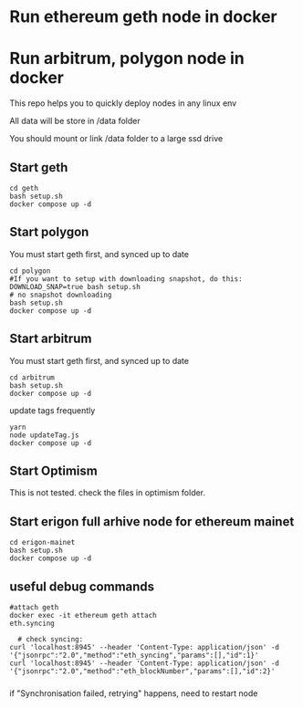 # Run ethereum geth node in docker
# Run arbitrum, polygon node in docker

This repo helps you to quickly deploy nodes in any linux env

All data will be store in /data folder

You should mount or link /data folder to a large ssd drive

## Start geth
```
cd geth
bash setup.sh
docker compose up -d
```

## Start polygon
You must start geth first, and synced up to date

```
cd polygon
#If you want to setup with downloading snapshot, do this:
DOWNLOAD_SNAP=true bash setup.sh
# no snapshot downloading
bash setup.sh
docker compose up -d
```

## Start arbitrum
You must start geth first, and synced up to date
```
cd arbitrum
bash setup.sh
docker compose up -d
```
update tags frequently
```
yarn
node updateTag.js
docker compose up -d
```


## Start Optimism
This is not tested.
check the files in optimism folder.


## Start erigon full arhive node for ethereum mainet
```
cd erigon-mainet
bash setup.sh
docker compose up -d
```


## useful debug commands
```
#attach geth
docker exec -it ethereum geth attach
eth.syncing

```


```
  # check syncing:
curl 'localhost:8945' --header 'Content-Type: application/json' -d '{"jsonrpc":"2.0","method":"eth_syncing","params":[],"id":1}'
curl 'localhost:8945' --header 'Content-Type: application/json' -d '{"jsonrpc":"2.0","method":"eth_blockNumber","params":[],"id":2}'
```

###
if "Synchronisation failed, retrying" happens, need to restart node
